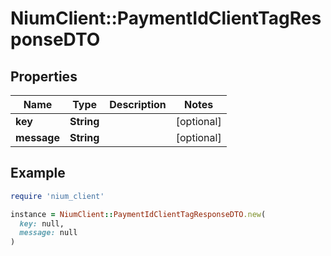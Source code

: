 # NiumClient::PaymentIdClientTagResponseDTO

## Properties

| Name | Type | Description | Notes |
| ---- | ---- | ----------- | ----- |
| **key** | **String** |  | [optional] |
| **message** | **String** |  | [optional] |

## Example

```ruby
require 'nium_client'

instance = NiumClient::PaymentIdClientTagResponseDTO.new(
  key: null,
  message: null
)
```

